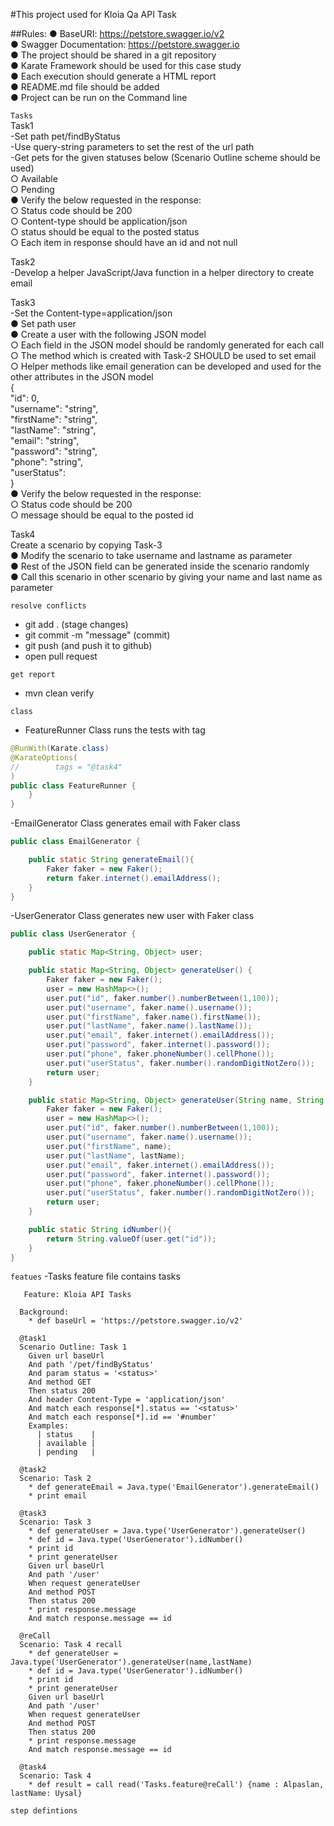 #This project used for Kloia Qa API Task

##Rules:
● BaseURI: https://petstore.swagger.io/v2  
● Swagger Documentation: https://petstore.swagger.io  
● The project should be shared in a git repository  
● Karate Framework should be used for this case study  
● Each execution should generate a HTML report  
● README.md file should be added  
● Project can be run on the Command line    

`Tasks`  
Task1  
-Set path pet/findByStatus  
-Use query-string parameters to set the rest of the url path  
-Get pets for the given statuses below (Scenario Outline scheme should be used)  
○ Available  
○ Pending  
● Verify the below requested in the response:  
○ Status code should be 200  
○ Content-type should be application/json  
○ status should be equal to the posted status  
○ Each item in response should have an id and not null  

Task2  
-Develop a helper JavaScript/Java function in a helper directory to create email  

Task3  
-Set the Content-type=application/json  
● Set path user  
● Create a user with the following JSON model  
○ Each field in the JSON model should be randomly generated for each call  
○ The method which is created with Task-2 SHOULD be used to set email  
○ Helper methods like email generation can be developed and used for the  
other attributes in the JSON model  
{  
"id": 0,  
"username": "string",  
"firstName": "string",  
"lastName": "string",  
"email": "string",  
"password": "string",  
"phone": "string",  
"userStatus":  
}  
● Verify the below requested in the response:  
○ Status code should be 200  
○ message should be equal to the posted id  

Task4  
Create a scenario by copying Task-3  
● Modify the scenario to take username and lastname as parameter  
● Rest of the JSON field can be generated inside the scenario randomly  
● Call this scenario in other scenario by giving your name and last name as parameter  

`resolve conflicts`
- git add . (stage changes)
- git commit -m "message" (commit)
- git push (and push it to github)
- open pull request

`get report`
- mvn clean verify

`class`
- FeatureRunner Class runs the tests with tag
```java
@RunWith(Karate.class)
@KarateOptions(
//        tags = "@task4"
)
public class FeatureRunner {
    }
}
```

-EmailGenerator Class generates email with Faker class
```java
public class EmailGenerator {

    public static String generateEmail(){
        Faker faker = new Faker();
        return faker.internet().emailAddress();
    }
}
```
-UserGenerator Class generates new user with Faker class
```java
public class UserGenerator {

    public static Map<String, Object> user;

    public static Map<String, Object> generateUser() {
        Faker faker = new Faker();
        user = new HashMap<>();
        user.put("id", faker.number().numberBetween(1,100));
        user.put("username", faker.name().username());
        user.put("firstName", faker.name().firstName());
        user.put("lastName", faker.name().lastName());
        user.put("email", faker.internet().emailAddress());
        user.put("password", faker.internet().password());
        user.put("phone", faker.phoneNumber().cellPhone());
        user.put("userStatus", faker.number().randomDigitNotZero());
        return user;
    }

    public static Map<String, Object> generateUser(String name, String lastName) {
        Faker faker = new Faker();
        user = new HashMap<>();
        user.put("id", faker.number().numberBetween(1,100));
        user.put("username", faker.name().username());
        user.put("firstName", name);
        user.put("lastName", lastName);
        user.put("email", faker.internet().emailAddress());
        user.put("password", faker.internet().password());
        user.put("phone", faker.phoneNumber().cellPhone());
        user.put("userStatus", faker.number().randomDigitNotZero());
        return user;
    }

    public static String idNumber(){
        return String.valueOf(user.get("id"));
    }
}
```

`featues`
-Tasks feature file contains tasks

```gherkin
   Feature: Kloia API Tasks

  Background:
    * def baseUrl = 'https://petstore.swagger.io/v2'

  @task1
  Scenario Outline: Task 1
    Given url baseUrl
    And path '/pet/findByStatus'
    And param status = '<status>'
    And method GET
    Then status 200
    And header Content-Type = 'application/json'
    And match each response[*].status == '<status>'
    And match each response[*].id == '#number'
    Examples:
      | status    |
      | available |
      | pending   |

  @task2
  Scenario: Task 2
    * def generateEmail = Java.type('EmailGenerator').generateEmail()
    * print email

  @task3
  Scenario: Task 3
    * def generateUser = Java.type('UserGenerator').generateUser()
    * def id = Java.type('UserGenerator').idNumber()
    * print id
    * print generateUser
    Given url baseUrl
    And path '/user'
    When request generateUser
    And method POST
    Then status 200
    * print response.message
    And match response.message == id

  @reCall
  Scenario: Task 4 recall
    * def generateUser = Java.type('UserGenerator').generateUser(name,lastName)
    * def id = Java.type('UserGenerator').idNumber()
    * print id
    * print generateUser
    Given url baseUrl
    And path '/user'
    When request generateUser
    And method POST
    Then status 200
    * print response.message
    And match response.message == id

  @task4
  Scenario: Task 4
    * def result = call read('Tasks.feature@reCall') {name : Alpaslan, lastName: Uysal}
```

`step defintions`
